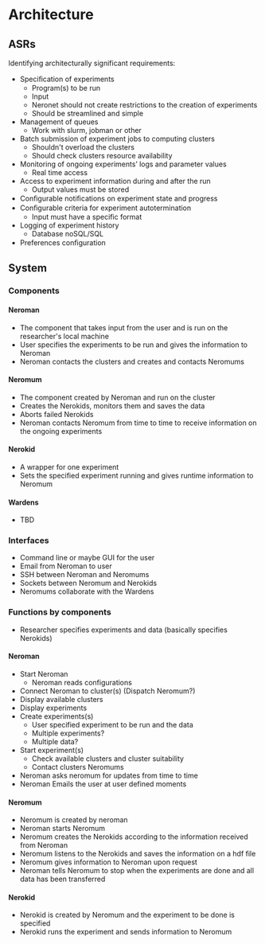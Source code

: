 # Architecture

## ASRs

Identifying architecturally significant requirements:

- Speciﬁcation of experiments
    - Program(s) to be run
    - Input
    - Neronet should not create restrictions to the creation of experiments
    - Should be streamlined and simple
- Management of queues 
  - Work with slurm, jobman or other
- Batch submission of experiment jobs to computing clusters
  - Shouldn't overload the clusters
  - Should check clusters resource availability
- Monitoring of ongoing experiments’ logs and parameter values 
  - Real time access
- Access to experiment information during and after the run 
  - Output values must be stored
- Conﬁgurable notiﬁcations on experiment state and progress 
- Conﬁgurable criteria for experiment autotermination
  - Input must have a specific format
- Logging of experiment history 
  - Database noSQL/SQL
- Preferences conﬁguration

## System

### Components

#### Neroman

- The component that takes input from the user and is run on the researcher's local machine
- User specifies the experiments to be run and gives the information to Neroman
- Neroman contacts the clusters and creates and contacts Neromums

#### Neromum

- The component created by Neroman and run on the cluster
- Creates the Nerokids, monitors them and saves the data
- Aborts failed Nerokids
- Neroman contacts Neromum from time to time to receive information on the ongoing experiments

#### Nerokid

- A wrapper for one experiment
- Sets the specified experiment running and gives runtime information to Neromum

#### Wardens

- TBD

### Interfaces

- Command line or maybe GUI for the user
- Email from Neroman to user
- SSH between Neroman and Neromums
- Sockets between Neromum and Nerokids
- Neromums collaborate with the Wardens

### Functions by components

- Researcher specifies experiments and data (basically specifies Nerokids)

#### Neroman

- Start Neroman
    - Neroman reads configurations
- Connect Neroman to cluster(s) (Dispatch Neromum?)
- Display available clusters
- Display experiments
- Create experiments(s)
    - User specified experiment to be run and the data
    - Multiple experiments?
    - Multiple data?
- Start experiment(s)
    - Check available clusters and cluster suitability
    - Contact clusters Neromums
- Neroman asks neromum for updates from time to time
- Neroman Emails the user at user defined moments

#### Neromum

- Neromum is created by neroman
- Neroman starts Neromum
- Neromum creates the Nerokids according to the information received from Neroman
- Neromum listens to the Nerokids and saves the information on a hdf file
- Neromum gives information to Neroman upon request
- Neroman tells Neromum to stop when the experiments are done and all data has been transferred

#### Nerokid

- Nerokid is created by Neromum and the experiment to be done is specified
- Nerokid runs the experiment and sends information to Neromum